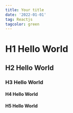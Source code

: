```yaml
---
title: Your title
date: '2022-01-01'
tag: Reactjs
tagcolor: green
---
```


# H1 Hello World
## H2 Hello World
### H3 Hello World
#### H4 Hello World
#### H5 Hello World